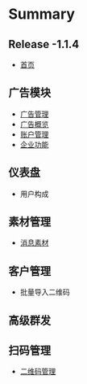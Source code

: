 # Summary

## Release -1.1.4

* [首页](README.md)

## 广告模块

* [广告管理](guang-gao-mo-kuai/guang-gao-guan-li.md)
* [广告概览](guang-gao-mo-kuai/guang-gao-gai-lan.md)
* [账户管理](guang-gao-mo-kuai/zhang-hu-guan-li.md)
* [企业功能](guang-gao-mo-kuai/qi-ye-gong-neng.md)

## 仪表盘

* 用户构成

## 素材管理

* [消息素材](su-cai-guan-li/xiao-xi-su-cai.md)

## 客户管理

* 批量导入二维码

## 高级群发

## 扫码管理

* [二维码管理](sao-ma-guan-li/er-wei-ma-guan-li.md)


